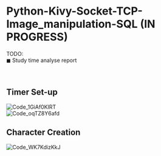 # Python-Kivy-Socket-TCP-Image_manipulation-SQL (IN PROGRESS) <br />
TODO:<br />
◼ Study time analyse report <br />
<br /><br />
## Timer Set-up <br />
![Code_1GiAf0KIRT](https://github.com/asanguine/Python-Kivy-App/assets/54071079/01c6dbd1-d111-4b00-8694-72876e4cd812)
<br />
![Code_oqTZ8Y6afd](https://github.com/asanguine/Python-Kivy-App/assets/54071079/3a100154-45c7-4b64-8609-8b208c596ff3)
<br />
## Character Creation <br />
![Code_WK7KdizKkJ](https://github.com/asanguine/Python-Kivy-App/assets/54071079/452e7c23-542c-4220-b0f3-9ef0816b9ec3)
<br /><br />
